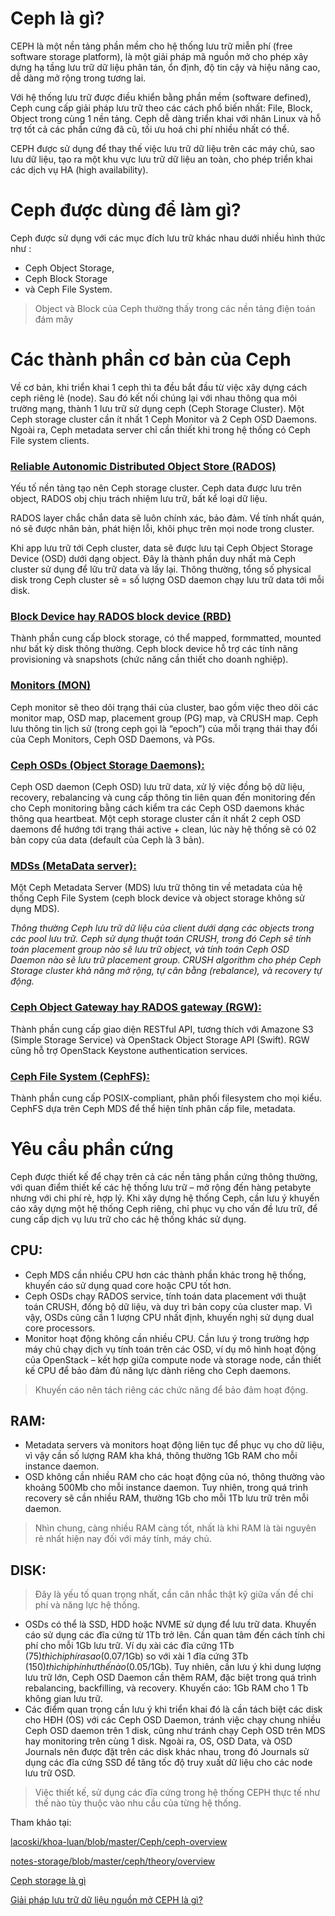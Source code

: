 # Ceph là gì?

CEPH là một nền tảng phần mềm cho hệ thống lưu trữ miễn phí (free software storage platform), là một giải pháp mã nguồn mở cho phép xây dựng hạ tầng lưu trữ dữ liệu phân tán, ổn định, độ tin cậy và hiệu năng cao, dễ dàng mở rộng trong tương lai.

Với hệ thống lưu trữ được điều khiển bằng phần mềm (software defined), Ceph cung cấp giải pháp lưu trữ theo các cách phổ biến nhất: File, Block, Object trong cùng 1 nền tảng. Ceph dễ dàng triển khai với nhân Linux và hỗ trợ tốt cả các phần cứng đã cũ, tối ưu hoá chi phí nhiều nhất có thể. 

CEPH được sử dụng để thay thế việc lưu trữ dữ liệu trên các máy chủ, sao lưu dữ liệu, tạo ra một khu vực lưu trữ dữ liệu an toàn, cho phép triển khai các dịch vụ HA (high availability).

# Ceph được dùng để làm gì?

Ceph được sử dụng với các mục đích lưu trữ khác nhau dưới nhiều hình thức như :
  + Ceph Object Storage, 
  + Ceph Block Storage  
  + và Ceph File System.
> Object và Block của Ceph thường thấy trong các nền tảng điện toán đám mây

# Các thành phần cơ bản của Ceph

Về cơ bản, khi triển khai 1 ceph thì ta đều bắt đầu từ việc xây dựng cách ceph riêng lẻ (node). Sau đó kết nối chúng lại với nhau thông qua môi trường mạng, thành 1 lưu trữ sử dụng ceph (Ceph Storage Cluster). Một Ceph storage cluster cần ít nhất 1 Ceph Monitor và 2 Ceph OSD Daemons. Ngoài ra, Ceph metadata server chỉ cần thiết khi trong hệ thống có Ceph File system clients.

### [Reliable Autonomic Distributed Object Store (RADOS)]()

Yếu tố nền tảng tạo nên Ceph storage cluster. Ceph data được lưu trên object, RADOS obj chịu trách nhiệm lưu trữ, bất kể loại dữ liệu.

RADOS layer chắc chắn data sẽ luôn chính xác, bảo đảm. Về tính nhất quán, nó sẽ được nhân bản, phát hiện lỗi, khôi phục trên mọi node trong cluster.

Khi app lưu trữ tới Ceph cluster, data sẽ được lưu tại Ceph Object Storage Device (OSD) dưới dạng object. Đây là thành phần duy nhất mà Ceph cluster sử dụng để lữu trữ data và lấy lại. Thông thường, tổng số physical disk trong Ceph cluster sẽ = số lượng OSD daemon chạy lưu trữ data tới mỗi disk.

### [Block Device hay RADOS block device (RBD)]()

Thành phần cung cấp block storage, có thể mapped, formmatted, mounted như bất kỳ disk thông thường. Ceph block device hỗ trợ các tính năng provisioning và snapshots (chức năng cần thiết cho doanh nghiệp).

### [Monitors (MON)]()

Ceph monitor sẽ theo dõi trạng thái của cluster, bao gồm việc theo dõi các monitor map, OSD map, placement group (PG) map, và CRUSH map. Ceph lưu thông tin lịch sử (trong ceph gọi là “epoch”) của mỗi trạng thái thay đổi của Ceph Monitors, Ceph OSD Daemons, và PGs. 

### [Ceph OSDs (Object Storage Daemons):]()

Ceph OSD daemon (Ceph OSD) lưu trữ data, xử lý việc đồng bộ dữ liệu, recovery, rebalancing và cung cấp thông tin liên quan đến monitoring đến cho Ceph monitoring bằng cách kiểm tra các Ceph OSD daemons khác thông qua heartbeat. Một ceph storage cluster cần ít nhất 2 ceph OSD daemons để hướng tới trạng thái active + clean, lúc này hệ thống sẽ có 02 bản copy của data (default của Ceph là 3 bản).

### [MDSs (MetaData server):]()

Một Ceph Metadata Server (MDS) lưu trữ thông tin về metadata của hệ thống Ceph File System (ceph block device và object storage không sử dụng MDS).

_Thông thường Ceph lưu trữ dữ liệu của client dưới dạng các objects trong các pool lưu trữ. Ceph sử dụng thuật toán CRUSH, trong đó Ceph sẽ tính toán placement group nào sẽ lưu trữ object, và tính toán Ceph OSD Daemon nào sẽ lưu trữ placement group. CRUSH algorithm cho phép Ceph Storage cluster khả năng mở rộng, tự cân bằng (rebalance), và recovery tự động._

### [Ceph Object Gateway hay RADOS gateway (RGW):]()

Thành phần cung cấp giao diện RESTful API, tương thích với Amazone S3 (Simple Storage Service) và OpenStack Object Storage API (Swift). RGW cũng hỗ trợ OpenStack Keystone authentication services.

### [Ceph File System (CephFS):]()

Thành phần cung cấp POSIX-compliant, phân phối filesystem cho mọi kiểu. CephFS dựa trên Ceph MDS để thể hiện tính phân cấp file, metadata.

# Yêu cầu phần cứng

Ceph được thiết kế để chạy trên cả các nền tảng phần cứng thông thường, với quan điểm thiết kế các hệ thống lưu trữ – mở rộng đến hàng petabyte nhưng với chi phí rẻ, hợp lý. Khi xây dựng hệ thống Ceph, cần lưu ý khuyến cáo xây dựng một hệ thống Ceph riêng, chỉ phục vụ cho vấn đề lưu trữ, để cung cấp dịch vụ lưu trữ cho các hệ thống khác sử dụng.

## CPU:
 - Ceph MDS cần nhiều CPU hơn các thành phần khác trong hệ thống, khuyến cáo sử dụng quad core hoặc CPU tốt hơn.
 - Ceph OSDs chạy RADOS service, tính toán data placement với thuật toán CRUSH, đồng bộ dữ liệu, và duy trì bản copy của cluster map. Vì vậy, OSDs cũng cần 1 lượng CPU nhất định, khuyến nghị sử dụng dual core processors.
 - Monitor hoạt động không cần nhiều CPU. Cần lưu ý trong trường hợp máy chủ chạy dịch vụ tính toán trên các OSD, ví dụ mô hình hoạt động của OpenStack – kết hợp giữa compute node và storage node, cần thiết kế CPU để bảo đảm đủ năng lực dành riêng cho Ceph daemons.
 > Khuyến cáo nên tách riêng các chức năng để bảo đảm hoạt động.

## RAM:

  - Metadata servers và monitors hoạt động liên tục để phục vụ cho dữ liệu, vì vậy cần số lượng RAM kha khá, thông thường 1Gb RAM cho mỗi instance daemon.
  - OSD không cần nhiều RAM cho các hoạt động của nó, thông thường vào khoảng 500Mb cho mỗi instance daemon. Tuy nhiên, trong quá trình recovery sẽ cần nhiều RAM, thường 1Gb cho mỗi 1Tb lưu trữ trên mỗi daemon.
  > Nhìn chung, càng nhiều RAM càng tốt, nhất là khi RAM là tài nguyên rẻ nhất hiện nay đối với máy tính, máy chủ.

## DISK:
  > Đây là yếu tố quan trọng nhất, cần cân nhắc thật kỹ giữa vấn đề chi phí và năng lực hệ thống.
  - OSDs có thể là SSD, HDD hoặc NVME sử dụng để lưu trữ data. Khuyến cáo sử dụng các đĩa cứng từ 1Tb trở lên. Cần quan tâm đến cách tính chi phí cho mỗi 1Gb lưu trữ. Ví dụ xài các đĩa cứng 1Tb ($75) thì chi phí ra sao ($0.07/1Gb) so với xài 1 đĩa cứng 3Tb ($150) thì chi phí như thế nào ($0.05/1Gb). Tuy nhiên, cần lưu ý khi dung lượng lưu trữ lớn, Ceph OSD Daemon cần thêm RAM, đặc biệt trong quá trình rebalancing, backfilling, và recovery. Khuyến cáo: 1Gb RAM cho 1 Tb không gian lưu trữ.
  - Các điểm quan trọng cần lưu ý khi triển khai đó là cần tách biệt các disk cho HĐH (OS) với các Ceph OSD Daemon, tránh việc chạy chung nhiều Ceph OSD daemon trên 1 disk, cũng như tránh chạy Ceph OSD trên MDS hay monitoring trên cùng 1 disk. Ngoài ra, OS, OSD Data, và OSD Journals nên được đặt trên các disk khác nhau, trong đó Journals sử dụng các đĩa cứng SSD để tăng tốc độ truy xuất dữ liệu cho các node lưu trữ OSD.
  > Việc thiết kế, sử dụng các đĩa cứng trong hệ thống CEPH thực tế như thế nào tùy thuộc vào nhu cầu của từng hệ thống.




Tham khảo tại: 

[lacoski/khoa-luan/blob/master/Ceph/ceph-overview](https://github.com/lacoski/khoa-luan/blob/master/Ceph/ceph-overview.md)

[notes-storage/blob/master/ceph/theory/overview](https://github.com/thaonv1/notes-storage/blob/master/ceph/theory/overview.md)

[Ceph storage là gì](https://www.xn--st-j9s.vn/2022/03/meo-ceph-storage-la-gi.html#)

[Giải pháp lưu trữ dữ liệu nguồn mở CEPH là gì?](https://taknet.com.vn/giai-phap-luu-tru-du-lieu-nguon-mo-ceph-la-gi/)
